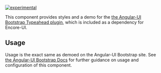 [![experimental](http://badges.github.io/stability-badges/dist/experimental.svg)](http://github.com/badges/stability-badges)

This component provides styles and a demo for the [the Angular-UI Bootstrap Typeahead plugin](https://github.com/angular-ui/bootstrap/tree/master/src/typeahead), which is included as a dependency for Encore-UI.

## Usage

Usage is the exact same as demoed on the Angular-UI Bootstrap site. See [the Angular-UI Bootstrap Docs](http://angular-ui.github.io/bootstrap/) for further guidance on usage and configuration of this component.